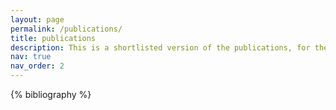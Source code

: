 ```yaml
---
layout: page
permalink: /publications/
title: publications
description: This is a shortlisted version of the publications, for the full list please check my <a href="https://scholar.google.com/citations?user=NNvELCcAAAAJ" target="_blank" rel="external nofollow noopener">Google Scholar</a> page.
nav: true
nav_order: 2
---
```


<!-- _pages/publications.md -->
<div class="publications">

{% bibliography %}

</div>
